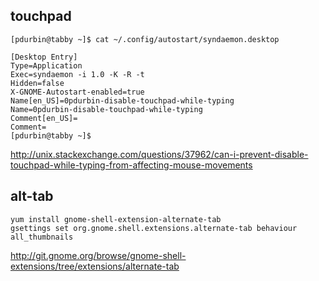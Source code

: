 ## touchpad

    [pdurbin@tabby ~]$ cat ~/.config/autostart/syndaemon.desktop 

    [Desktop Entry]
    Type=Application
    Exec=syndaemon -i 1.0 -K -R -t
    Hidden=false
    X-GNOME-Autostart-enabled=true
    Name[en_US]=0pdurbin-disable-touchpad-while-typing
    Name=0pdurbin-disable-touchpad-while-typing
    Comment[en_US]=
    Comment=
    [pdurbin@tabby ~]$ 

http://unix.stackexchange.com/questions/37962/can-i-prevent-disable-touchpad-while-typing-from-affecting-mouse-movements

## alt-tab

    yum install gnome-shell-extension-alternate-tab
    gsettings set org.gnome.shell.extensions.alternate-tab behaviour all_thumbnails

http://git.gnome.org/browse/gnome-shell-extensions/tree/extensions/alternate-tab

